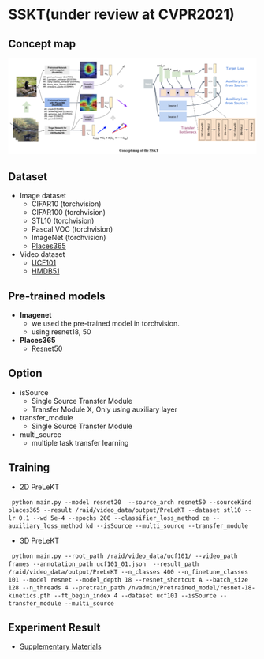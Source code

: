 SSKT(under review at CVPR2021)
================================

Concept map
-----------
![concept](./img/concept_map.png)

Dataset
-------
* Image dataset
  * CIFAR10 (torchvision)
  * CIFAR100 (torchvision)
  * STL10 (torchvision)
  * Pascal VOC (torchvision)
  * ImageNet (torchvision)
  * [Places365](http://places2.csail.mit.edu/download.html)
* Video dataset
  * [UCF101](https://www.crcv.ucf.edu/data/UCF101.php)
  * [HMDB51](https://serre-lab.clps.brown.edu/resource/hmdb-a-large-human-motion-database/)

Pre-trained models
------------------
* __Imagenet__
  * we used the pre-trained model in torchvision. 
  * using resnet18, 50
* __Places365__
  * [Resnet50](https://github.com/CSAILVision/places365)

Option 
--------
* isSource
  * Single Source Transfer Module
  * Transfer Module X, Only using auxiliary layer
* transfer_module 
  * Single Source Transfer Module
* multi_source 
  * multiple task transfer learning

Training
--------
* 2D PreLeKT
```
 python main.py --model resnet20  --source_arch resnet50 --sourceKind places365 --result /raid/video_data/output/PreLeKT --dataset stl10 --lr 0.1 --wd 5e-4 --epochs 200 --classifier_loss_method ce --auxiliary_loss_method kd --isSource --multi_source --transfer_module
```

* 3D PreLeKT 
```
 python main.py --root_path /raid/video_data/ucf101/ --video_path frames --annotation_path ucf101_01.json  --result_path /raid/video_data/output/PreLeKT --n_classes 400 --n_finetune_classes 101 --model resnet --model_depth 18 --resnet_shortcut A --batch_size 128 --n_threads 4 --pretrain_path /nvadmin/Pretrained_model/resnet-18-kinetics.pth --ft_begin_index 4 --dataset ucf101 --isSource --transfer_module --multi_source
```

Experiment Result
-----------------
* [Supplementary Materials](https://drive.google.com/file/d/1fYu-YwwGbLmzd16TbvJAjyVOKiJicIbj/view?usp=sharing)
